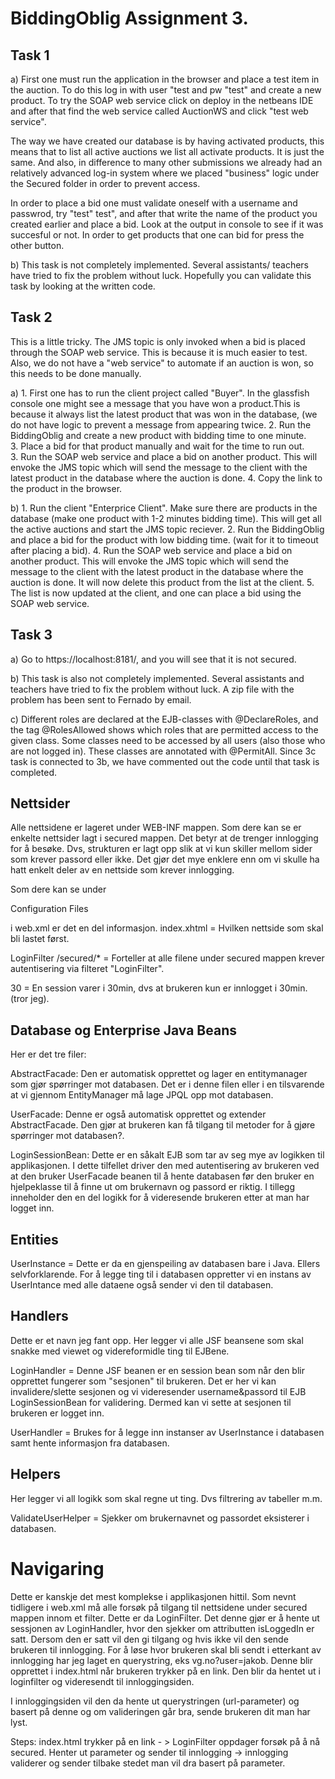 # BiddingOblig Assignment 3. 

## Task 1

a) First one must run the application in the browser and place a test item in the auction. To do this log in with user "test and pw "test" and create a new product. To try the SOAP web service click on deploy in the netbeans IDE and after that find the web service called AuctionWS and click "test web service". 

The way we have created our database is by having activated products, this means that to list all active auctions we list all activate products. It is just the same. And also, in difference to many other submissions we already had an relatively advanced log-in system where we placed "business" logic under the Secured folder in order to prevent access. 

In order to place a bid one must validate oneself with a username and passwrod, try "test" test", and after that write the name of the product you created earlier and place a bid. Look at the output in console to see if it was succesful or not. In order to get products that one can bid for press the other button. 

b) This task is not completely implemented. Several assistants/ teachers have tried to fix the problem without luck. Hopefully you can validate this task by looking at the written code.  


## Task 2

This is a little tricky. The JMS topic is only invoked when a bid is placed through the SOAP web service. This is because it is much easier to test. Also, we do not have a "web service" to automate if an auction is won, so this needs to be done manually. 

a) 1. First one has to run the client project called "Buyer". In the glassfish console one might see a message that you have won a product.This is because it always list the latest product that was won in the database, (we do not have logic to prevent a message from appearing twice. 
   2. Run the BiddingOblig and create a new product with bidding time to one minute. <br />
   3. Place a bid for that product manually and wait for the time to run out.  <br />
   3. Run the SOAP web service and place a bid on another product. This will envoke the JMS topic which will send the message to the           client with the latest product in the database where the auction is done. 
   4. Copy the link to the product in the browser. <br />
   
   
 b) 1. Run the client "Enterprice Client". Make sure there are products in the database (make one product with 1-2 minutes bidding time). This will get all the active auctions and start the JMS topic reciever. 
    2. Run the BiddingOblig and place a bid for the product with low bidding time. (wait for it to timeout after placing a bid). 
    4. Run the SOAP web service and place a bid on another product. This will envoke the JMS topic which will send the message to the           client with the latest product in the database where the auction is done. It will now delete this product from the list at the               client. 
    5. The list is now updated at the client, and one can place a bid using the SOAP web service. 
 


## Task 3

a) Go to https://localhost:8181/, and you will see that it is not secured. 

b) This task is also not completely implemented. Several assistants and teachers have tried to fix the problem without luck. A zip file with the problem has been sent to Fernado by email. 

c) Different roles are declared at the EJB-classes with @DeclareRoles, and the tag @RolesAllowed shows which roles that are permitted access to the given class. Some classes need to be accessed by all users (also those who are not logged in). These classes are annotated with @PermitAll. Since 3c task is connected to 3b, we have commented out the code until that task is completed. 



## Nettsider

Alle nettsidene er lageret under WEB-INF mappen. Som dere kan se er enkelte nettsider lagt i secured mappen. Det betyr at de trenger innlogging 
for å besøke. Dvs, strukturen er lagt opp slik at vi kun skiller mellom sider som krever passord eller ikke. Det gjør det mye enklere enn
om vi skulle ha hatt enkelt deler av en nettside som krever innlogging. 

Som dere kan se under <p>Configuration Files</p> i web.xml er det en del informasjon. 
<welcome-file>index.xhtml</welcome-file> = Hvilken nettside som skal bli lastet først. 

<filter-name>LoginFilter</filter-name>
<url-pattern>/secured/*</url-pattern>  = Forteller at alle filene under secured mappen krever autentisering via filteret "LoginFilter". 

<session-timeout>30</session-timeout> = En session varer i 30min, dvs at brukeren kun er innlogget i 30min. (tror jeg). 
  
  
## Database og Enterprise Java Beans

Her er det tre filer:

AbstractFacade: Den er automatisk opprettet og lager en entitymanager som gjør spørringer mot databasen.
Det er i denne filen eller i en tilsvarende at vi gjennom EntityManager må lage JPQL opp mot databasen. 

UserFacade: Denne er også automatisk opprettet og extender AbstractFacade. Den gjør at brukeren kan få tilgang til metoder for å gjøre 
spørringer mot databasen?. 

LoginSessionBean: Dette er en såkalt EJB som tar av seg mye av logikken til applikasjonen. I dette tilfellet driver den med autentisering av brukeren ved at den bruker UserFacade beanen til å hente databasen før den bruker en hjelpeklasse til å finne ut om brukernavn og passord er riktig. I tillegg inneholder den en del logikk for å videresende brukeren etter at man har logget inn. 

## Entities

UserInstance = Dette er da en gjenspeiling av databasen bare i Java. Ellers selvforklarende. For å legge ting til i databasen oppretter vi 
en instans av UserIntance med alle dataene også sender vi den til databasen. 

## Handlers

Dette er et navn jeg fant opp. Her legger vi alle JSF beansene som skal snakke med viewet og videreformidle ting til EJBene. 

LoginHandler = Denne JSF beanen er en session bean som når den blir opprettet fungerer som "sesjonen" til brukeren. Det er her vi 
kan invalidere/slette sesjonen og vi videresender username&passord til EJB LoginSessionBean for validering. Dermed kan vi sette 
at sesjonen til brukeren er logget inn. 

UserHandler = Brukes for å legge inn instanser av UserInstance i databasen samt hente informasjon fra databasen. 

## Helpers

Her legger vi all logikk som skal regne ut ting. Dvs filtrering av tabeller m.m. 

ValidateUserHelper = Sjekker om brukernavnet og passordet eksisterer i databasen. 

# Navigaring

Dette er kanskje det mest komplekse i applikasjonen hittil. Som nevnt tidligere i web.xml må alle forsøk på tilgang til nettsidene
under secured mappen innom et filter. Dette er da LoginFilter. Det denne gjør er å hente ut sessjonen av LoginHandler, hvor den sjekker om 
attributten isLoggedIn er satt. Dersom den er satt vil den gi tilgang og hvis ikke vil den sende brukeren til innlogging. For å løse
hvor brukeren skal bli sendt i etterkant av innlogging har jeg laget en querystring, eks vg.no?user=jakob. Denne blir opprettet i 
index.html når brukeren trykker på en link. Den blir da hentet ut i loginfilter og videresendt til innloggingsiden. 

I innloggingsiden vil den da hente ut querystringen (url-parameter) og basert på denne og om valideringen går bra, sende brukeren dit man har lyst. 

Steps: index.html trykker på en link - > LoginFilter oppdager forsøk på å nå secured. Henter ut parameter og sender til innlogging -> 
innlogging validerer og sender tilbake stedet man vil dra basert på parameter. 
